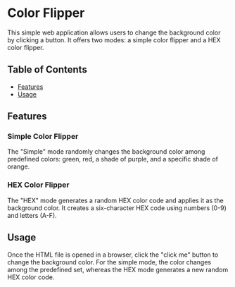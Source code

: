 # Color Flipper

This simple web application allows users to change the background color by clicking a button. It offers two modes: a simple color flipper and a HEX color flipper.

## Table of Contents

- [Features](#features)
- [Usage](#usage)

## Features

### Simple Color Flipper

The "Simple" mode randomly changes the background color among predefined colors: green, red, a shade of purple, and a specific shade of orange.

### HEX Color Flipper

The "HEX" mode generates a random HEX color code and applies it as the background color. It creates a six-character HEX code using numbers (0-9) and letters (A-F).

## Usage

Once the HTML file is opened in a browser, click the "click me" button to change the background color. For the simple mode, the color changes among the predefined set, whereas the HEX mode generates a new random HEX color code.
